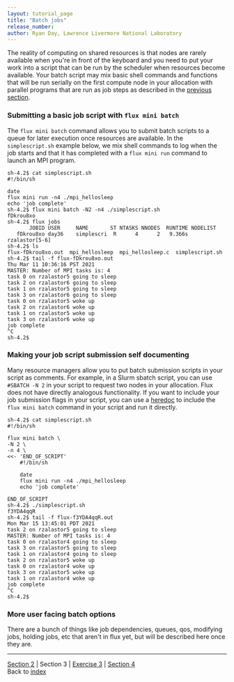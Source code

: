 ```yaml
---
layout: tutorial_page
title: "Batch jobs"
release_number:
author: Ryan Day, Lawrence Livermore National Laboratory
---
```


The reality of computing on shared resources is that nodes are rarely available when you're in front of the keyboard and you need to put your work into a script that can be run by the scheduler when resources become available. Your batch script may mix basic shell commands and functions that will be run serially on the first compute node in your allocation with parallel programs that are run as job steps as described in the [previous section](/flux/section2).
### Submitting a basic job script with `flux mini batch`
The `flux mini batch` command allows you to submit batch scripts to a queue for later execution once resources are available. In the `simplescript.sh` example below, we mix shell commands to log when the job starts and that it has completed with a `flux mini run` command to launch an MPI program.
```
sh-4.2$ cat simplescript.sh
#!/bin/sh

date
flux mini run -n4 ./mpi_hellosleep
echo 'job complete'
sh-4.2$ flux mini batch -N2 -n4 ./simplescript.sh
fDkrou8xo
sh-4.2$ flux jobs
       JOBID USER     NAME       ST NTASKS NNODES  RUNTIME NODELIST
   fDkrou8xo day36    simplescri  R      4      2   9.366s rzalastor[5-6]
sh-4.2$ ls
flux-fDkrou8xo.out  mpi_hellosleep  mpi_hellosleep.c  simplescript.sh
sh-4.2$ tail -f flux-fDkrou8xo.out
Thu Mar 11 10:36:16 PST 2021
MASTER: Number of MPI tasks is: 4
task 0 on rzalastor5 going to sleep
task 2 on rzalastor6 going to sleep
task 1 on rzalastor5 going to sleep
task 3 on rzalastor6 going to sleep
task 0 on rzalastor5 woke up
task 2 on rzalastor6 woke up
task 1 on rzalastor5 woke up
task 3 on rzalastor6 woke up
job complete
^C
sh-4.2$
```
### Making your job script submission self documenting
Many resource managers allow you to put batch submission scripts in your script as comments. For example, in a Slurm sbatch script, you can use `#SBATCH -N 2` in your script to request two nodes in your allocation. Flux does not have directly analogous functionality. If you want to include your job submission flags in your script, you can use a [heredoc](https://en.wikipedia.org/wiki/Here_document) to include the `flux mini batch` command in your script and run it directly.
```
sh-4.2$ cat simplescript.sh
#!/bin/sh

flux mini batch \
-N 2 \
-n 4 \
<<- 'END_OF_SCRIPT'
    #!/bin/sh

    date
    flux mini run -n4 ./mpi_hellosleep
    echo 'job complete'

END_OF_SCRIPT
sh-4.2$ ./simplescript.sh
f3YDA4qqR
sh-4.2$ tail -f flux-f3YDA4qqR.out
Mon Mar 15 13:45:01 PDT 2021
task 2 on rzalastor5 going to sleep
MASTER: Number of MPI tasks is: 4
task 0 on rzalastor4 going to sleep
task 3 on rzalastor5 going to sleep
task 1 on rzalastor4 going to sleep
task 2 on rzalastor5 woke up
task 0 on rzalastor4 woke up
task 3 on rzalastor5 woke up
task 1 on rzalastor4 woke up
job complete
^C
sh-4.2$
```
### More user facing batch options
There are a bunch of things like job dependencies, queues, qos, modifying jobs, holding jobs, etc that aren't in flux yet, but will be described here once they are.

---
[Section 2](/flux/section2) | Section 3 | [Exercise 3](/flux/exercise3) | [Section 4](/flux/section4)  
Back to [index](/flux/index)
